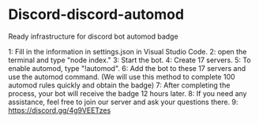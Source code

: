 # Discord-discord-automod

Ready infrastructure for discord bot automod badge

1: Fill in the information in settings.json in Visual Studio Code.
2: open the terminal and type "node index."
3: Start the bot.
4: Create 17 servers.
5: To enable automod, type "!automod".
6: Add the bot to these 17 servers and use the automod command. (We will use this method to complete 100 automod rules quickly and obtain the badge)
7: After completing the process, your bot will receive the badge 12 hours later.
8: If you need any assistance, feel free to join our server and ask your questions there.
9: https://discord.gg/4g9VEETzes
